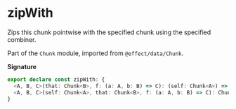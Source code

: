 # zipWith

Zips this chunk pointwise with the specified chunk using the specified combiner.

Part of the `Chunk` module, imported from `@effect/data/Chunk`.

**Signature**

```ts
export declare const zipWith: {
  <A, B, C>(that: Chunk<B>, f: (a: A, b: B) => C): (self: Chunk<A>) => Chunk<C>
  <A, B, C>(self: Chunk<A>, that: Chunk<B>, f: (a: A, b: B) => C): Chunk<C>
}
```
